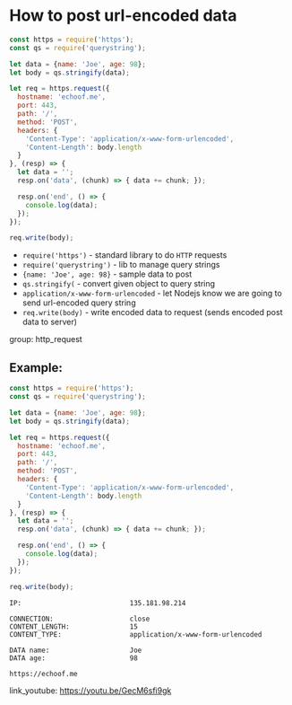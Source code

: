 # How to post url-encoded data

```js
const https = require('https');
const qs = require('querystring');

let data = {name: 'Joe', age: 98};
let body = qs.stringify(data);

let req = https.request({
  hostname: 'echoof.me',
  port: 443,
  path: '/',
  method: 'POST',
  headers: {
    'Content-Type': 'application/x-www-form-urlencoded',
    'Content-Length': body.length
  }
}, (resp) => {
  let data = '';
  resp.on('data', (chunk) => { data += chunk; });

  resp.on('end', () => {
    console.log(data);
  });
});

req.write(body);
```

- `require('https')` - standard library to do `HTTP` requests
- `require('querystring')` - lib to manage query strings
- `{name: 'Joe', age: 98}` - sample data to post
- `qs.stringify(` - convert given object to query string
- `application/x-www-form-urlencoded` - let Nodejs know we are going to send url-encoded query string 
- `req.write(body)` - write encoded data to request (sends encoded post data to server)

group: http_request

## Example: 
```js
const https = require('https');
const qs = require('querystring');

let data = {name: 'Joe', age: 98};
let body = qs.stringify(data);

let req = https.request({
  hostname: 'echoof.me',
  port: 443,
  path: '/',
  method: 'POST',
  headers: {
    'Content-Type': 'application/x-www-form-urlencoded',
    'Content-Length': body.length
  }
}, (resp) => {
  let data = '';
  resp.on('data', (chunk) => { data += chunk; });

  resp.on('end', () => {
    console.log(data);
  });
});

req.write(body);
```
```
IP:                           135.181.98.214

CONNECTION:                   close
CONTENT_LENGTH:               15
CONTENT_TYPE:                 application/x-www-form-urlencoded

DATA name:                    Joe
DATA age:                     98

https://echoof.me

```

link_youtube: https://youtu.be/GecM6sfi9gk
